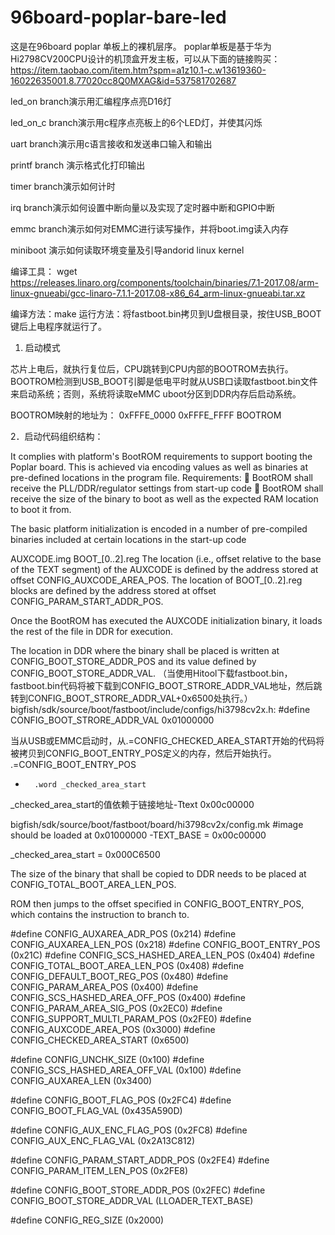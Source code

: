 # 96board-poplar-bare-led

这是在96board poplar 单板上的裸机层序。
poplar单板是基于华为Hi2798CV200CPU设计的机顶盒开发主板，可以从下面的链接购买：
https://item.taobao.com/item.htm?spm=a1z10.1-c.w13619360-16022635001.8.77020cc8Q0MXAG&id=537581702687

led_on branch演示用汇编程序点亮D16灯

led_on_c branch演示用c程序点亮板上的6个LED灯，并使其闪烁

uart branch演示用c语言接收和发送串口输入和输出

printf branch 演示格式化打印输出

timer branch演示如何计时

irq branch演示如何设置中断向量以及实现了定时器中断和GPIO中断

emmc branch演示如何对EMMC进行读写操作，并将boot.img读入内存

miniboot 演示如何读取环境变量及引导andorid linux kernel

编译工具：
wget https://releases.linaro.org/components/toolchain/binaries/7.1-2017.08/arm-linux-gnueabi/gcc-linaro-7.1.1-2017.08-x86_64_arm-linux-gnueabi.tar.xz

编译方法：make
运行方法：将fastboot.bin拷贝到U盘根目录，按住USB_BOOT键后上电程序就运行了。


1.	启动模式

芯片上电后，就执行复位后，CPU跳转到CPU内部的BOOTROM去执行。BOOTROM检测到USB_BOOT引脚是低电平时就从USB口读取fastboot.bin文件来启动系统；否则，系统将读取eMMC uboot分区到DDR内存后启动系统。

BOOTROM映射的地址为：
0xFFFE_0000 0xFFFE_FFFF BOOTROM

2．启动代码组织结构：

It complies with platform's BootROM requirements to support booting the Poplar board. This is achieved via encoding values as well as binaries at pre-defined locations in the program file.
Requirements:
	BootROM shall receive the PLL/DDR/regulator settings from start-up code
	BootROM shall receive the size of the binary to boot as well as the expected RAM location to boot it from.

The basic platform initialization is encoded in a number of pre-compiled binaries included at certain locations in the start-up code

AUXCODE.img
BOOT_[0..2].reg
The location (i.e., offset relative to the base of the TEXT segment) of the AUXCODE is defined by the address stored at offset CONFIG_AUXCODE_AREA_POS.
The location of BOOT_[0..2].reg blocks are defined by the address stored at offset CONFIG_PARAM_START_ADDR_POS.

Once the BootROM has executed the AUXCODE initialization binary, it loads the rest of the file in DDR for execution.

The location in DDR where the binary shall be placed is written at CONFIG_BOOT_STORE_ADDR_POS and its value defined by CONFIG_BOOT_STORE_ADDR_VAL. （当使用Hitool下载fastboot.bin，fastboot.bin代码将被下载到CONFIG_BOOT_STRORE_ADDR_VAL地址，然后跳转到CONFIG_BOOT_STRORE_ADDR_VAL+0x6500处执行。）
bigfish/sdk/source/boot/fastboot/include/configs/hi3798cv2x.h:
#define  CONFIG_BOOT_STRORE_ADDR_VAL   0x01000000

当从USB或EMMC启动时，从.=CONFIG_CHECKED_AREA_START开始的代码将被拷贝到CONFIG_BOOT_ENTRY_POS定义的内存，然后开始执行。
.=CONFIG_BOOT_ENTRY_POS
-       .word _checked_area_start

_checked_area_start的值依赖于链接地址-Ttext 0x00c00000

bigfish/sdk/source/boot/fastboot/board/hi3798cv2x/config.mk
#image should be loaded at 0x01000000
-TEXT_BASE = 0x00c00000

_checked_area_start = 0x000C6500

The size of the binary that shall be copied to DDR needs to be placed at CONFIG_TOTAL_BOOT_AREA_LEN_POS.

ROM then jumps to the offset specified in CONFIG_BOOT_ENTRY_POS, which contains the instruction to branch to.


#define CONFIG_AUXAREA_ADR_POS			(0x214)
#define CONFIG_AUXAREA_LEN_POS			(0x218)
#define CONFIG_BOOT_ENTRY_POS			(0x21C)
#define CONFIG_SCS_HASHED_AREA_LEN_POS		(0x404)
#define CONFIG_TOTAL_BOOT_AREA_LEN_POS		(0x408)
#define CONFIG_DEFAULT_BOOT_REG_POS		(0x480)
#define CONFIG_PARAM_AREA_POS			(0x400)
#define CONFIG_SCS_HASHED_AREA_OFF_POS		(0x400)
#define CONFIG_PARAM_AREA_SIG_POS		(0x2EC0)
#define CONFIG_SUPPORT_MULTI_PARAM_POS		(0x2FE0)
#define CONFIG_AUXCODE_AREA_POS			(0x3000)
#define CONFIG_CHECKED_AREA_START		(0x6500)

#define CONFIG_UNCHK_SIZE			(0x100)
#define CONFIG_SCS_HASHED_AREA_OFF_VAL		(0x100)
#define CONFIG_AUXAREA_LEN			(0x3400)

#define CONFIG_BOOT_FLAG_POS			(0x2FC4)
#define CONFIG_BOOT_FLAG_VAL			(0x435A590D)

#define CONFIG_AUX_ENC_FLAG_POS			(0x2FC8)
#define CONFIG_AUX_ENC_FLAG_VAL			(0x2A13C812)

#define CONFIG_PARAM_START_ADDR_POS		(0x2FE4)
#define CONFIG_PARAM_ITEM_LEN_POS		(0x2FE8)

#define CONFIG_BOOT_STORE_ADDR_POS		(0x2FEC)
#define CONFIG_BOOT_STORE_ADDR_VAL		(LLOADER_TEXT_BASE)

#define CONFIG_REG_SIZE				(0x2000)

